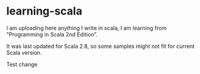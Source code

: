 # learning-scala


I am uploading here anything I write in scala, I am learning from "Programming in Scala 2nd Edition".

It was last updated for Scala 2.8, so some samples might not fit for current Scala version.

Test change
